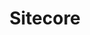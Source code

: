 ---
layout: posts_by_category
categories: Sitecore
title: Sitecore
permalink: /category/sitecore
---